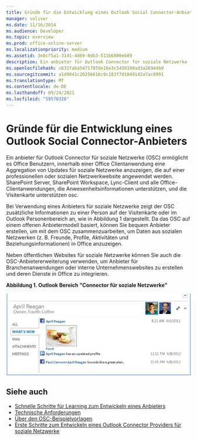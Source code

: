 ```yaml
---
title: Gründe für die Entwicklung eines Outlook Social Connector-Anbieters
manager: soliver
ms.date: 11/16/2014
ms.audience: Developer
ms.topic: overview
ms.prod: office-online-server
ms.localizationpriority: medium
ms.assetid: 3e8cf5a1-31d1-4d69-8db3-511b6880eb89
description: Ein anbieter für Outlook Connector für soziale Netzwerke (OSC) ermöglicht es Office Benutzern, innerhalb einer Office Clientanwendung eine Aggregation von Updates für soziale Netzwerke anzuzeigen, die auf einer professionellen oder sozialen Netzwerkwebsite angewendet werden.
ms.openlocfilehash: c631faba5471787de16e3c5450100ad3a26944b9
ms.sourcegitcommit: a1d9041c20256616c9c183f7d1049142a7ac6991
ms.translationtype: MT
ms.contentlocale: de-DE
ms.lasthandoff: 09/24/2021
ms.locfileid: "59578326"
---
```

# <a name="why-develop-an-outlook-social-connector-provider"></a>Gründe für die Entwicklung eines Outlook Social Connector-Anbieters

Ein anbieter für Outlook Connector für soziale Netzwerke (OSC) ermöglicht es Office Benutzern, innerhalb einer Office Clientanwendung eine Aggregation von Updates für soziale Netzwerke anzuzeigen, die auf einer professionellen oder sozialen Netzwerkwebsite angewendet werden. SharePoint Server, SharePoint Workspace, Lync-Client und alle Office-Clientanwendungen, die Anwesenheitsinformationen unterstützen, und die Visitenkarte unterstützen osc.
  
Bei Verwendung eines Anbieters für soziale Netzwerke zeigt der OSC zusätzliche Informationen zu einer Person auf der Visitenkarte oder im Outlook Personenbereich an, wie in Abbildung 1 dargestellt. Da das OSC auf einem offenen Anbietermodell basiert, können Sie bequem Anbieter erstellen, um mit dem OSC zusammenzuarbeiten, um Daten aus sozialen Netzwerken (z. B. Freunde, Profile, Aktivitäten und Beziehungsinformationen) in Office anzuzeigen.
  
Neben öffentlichen Websites für soziale Netzwerke können Sie auch die OSC-Anbietererweiterung verwenden, um Anbieter für Branchenanwendungen oder interne Unternehmenswebsites zu erstellen und deren Dienste in Office zu integrieren.
  
**Abbildung 1. Outlook Bereich "Connector für soziale Netzwerke"**

![Bereich des Outlook Connector für soziale Netzwerke](media/2d6b867f-73d8-4a3b-b8bd-3844bc34bf4e.jpg)
  
## <a name="see-also"></a>Siehe auch

- [Schnelle Schritte für Learning zum Entwickeln eines Anbieters](quick-steps-for-learning-to-develop-a-provider.md)  
- [Technische Anforderungen](technical-requirements.md)
- [Über den OSC-Beispielvorlagen](osc-sample-templates.md) 
- [Erste Schritte zum Entwickeln eines Outlook Connector Providers für soziale Netzwerke](getting-started-with-developing-an-outlook-social-connector-provider.md)

